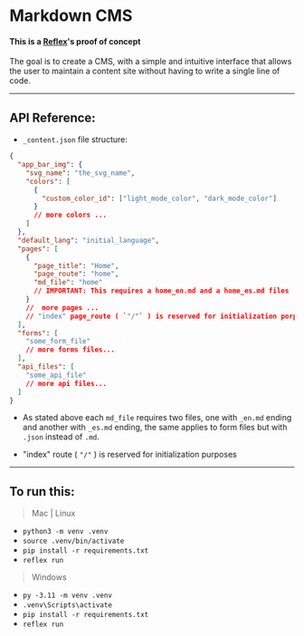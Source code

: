 # Markdown CMS

#### This is a [Reflex](https://reflex.dev/)'s proof of concept

The goal is to create a CMS, with a simple and intuitive interface that allows the user to maintain a content site without having to write a single line of code.

---

## API Reference:

- `_content.json` file structure:

```json
{
  "app_bar_img": {
    "svg_name": "the_svg_name",
    "colors": [
      {
        "custom_color_id": ["light_mode_color", "dark_mode_color"]
      }
      // more colors ...
    ]
  },
  "default_lang": "initial_language",
  "pages": [
    {
      "page_title": "Home",
      "page_route": "home",
      "md_file": "home"
      // IMPORTANT: This requires a home_en.md and a home_es.md files
    }
    //  more pages ...
    // "index" page_route ( `"/"` ) is reserved for initialization porposes
  ],
  "forms": [
    "some_form_file"
    // more forms files...
  ],
  "api_files": [
    "some_api_file"
    // more api files...
  ]
}
```

- As stated above each `md_file` requires two files,
  one with `_en.md` ending and another with `_es.md` ending,
  the same applies to form files but with `.json` instead of `.md`.

- "index" route ( `"/"` ) is reserved for initialization purposes

---

## To run this:

> Mac | Linux

- `python3 -m venv .venv`
- `source .venv/bin/activate`
- `pip install -r requirements.txt`
- `reflex run`

> Windows

- `py -3.11 -m venv .venv`
- `.venv\Scripts\activate`
- `pip install -r requirements.txt`
- `reflex run`
